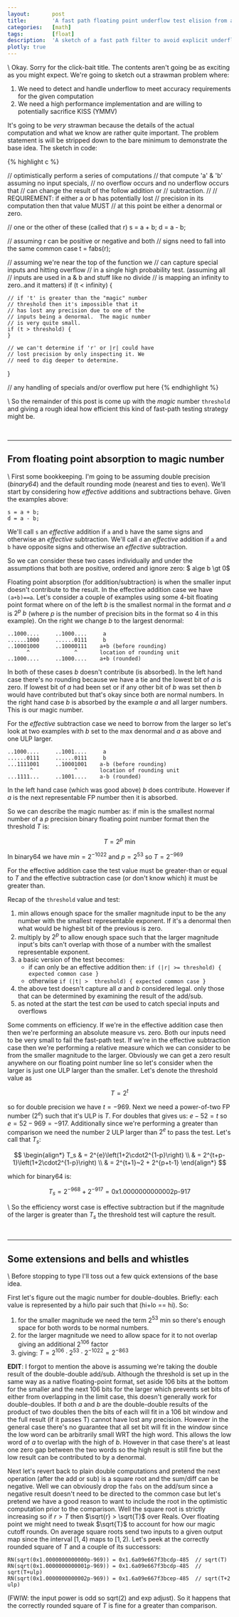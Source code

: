 ```yaml
---
layout:       post
title:        'A fast path floating point underflow test elision from absorption'
categories:   [math]
tags:         [float]
description:  'A sketch of a fast path filter to avoid explicit underflow checking following an addition or subtraction.'
plotly: true
---
```


\\
Okay. Sorry for the click-bait title. The contents aren't going be as exciting as you might expect. We're going to sketch out a strawman problem where:

1. We need to detect and handle underflow to meet accuracy requirements for the given computation
2. We need a high performance implementation and are willing to potentially sacrifice KISS (YMMV)

It's going to be *very* strawman because the details of the actual computation and what we know are rather quite important. The problem statement is will be stripped down to the bare minimum to demonstrate the base idea.  The sketch in code:

{% highlight c %}

  // optimistically perform a series of computations
  // that compute 'a' & 'b' assuming no input specials,
  // no overflow occurs and no underflow occurs that
  // can change the result of the follow addition or
  // subtraction.
  //
  // REQUIREMENT: if either a or b has potentially lost
  // precision in its computation then that value MUST
  // at this point be either a denormal or zero.
  
  // one or the other of these (called that r)
  s = a + b;
  d = a - b;

  // assuming r can be positive or negative and both
  // signs need to fall into the same common case
  t = fabs(r);

  // assuming we're near the top of the function we
  // can capture special inputs and hitting overflow
  // in a single high probability test. (assuming all
  // inputs are used in a & b and stuff like no divide
  // is mapping an infinity to zero..and it matters)
  if (t < infinity) {

    // if 't' is greater than the "magic" number
    // threshold then it's impossible that it
    // has lost any precision due to one of the
    // inputs being a denormal.  The magic number
    // is very quite small.
    if (t > threshold) {
    }

    // we can't determine if 'r' or |r| could have 
    // lost precision by only inspecting it. We
    // need to dig deeper to determine.
  }

  // any handling of specials and/or overflow put here
{% endhighlight %}

\\
So the remainder of this post is come up with the *magic* number `threshold` and giving a rough ideal how efficient this kind of fast-path testing strategy might be.



<br>

------

From floating point absorption to magic number
------

\\
First some bookkeeping. I'm going to be assuming double precision (*binary64*) and the default rounding mode (nearest and ties to even). We'll start by considering how *effective* additions and subtractions behave.  Given the examples above:

    s = a + b;
    d = a - b;

We'll call `s` an *effective* addition if `a` and `b` have the same signs and otherwise an *effective* subtraction.
We'll call `d` an *effective* addition if `a` and `b` have opposite signs and otherwise an *effective* subtraction.


So we can consider these two cases individually and under the assumptions that both are positive, ordered and ignore zero: $ a\ge b \gt 0$

Floating point absorption (for addition/subtraction) is when the smaller input doesn't contribute to the result.  In the effective addition case we have `(a+b)==a`. Let's consider a couple of examples using some 4-bit floating point format where on of the left $b$ is the smallest normal in the format and $a$ is $2^p~b$  (where $p$ is the number of precision bits in the format so 4 in this example). On the right we change $b$ to the largest denormal:


    ..1000....     ..1000....     a
    ......1000     ......0111     b
    ..10001000     ..10000111    a+b (before rounding)
	      ^              ^       location of rounding unit
	..1000....     ..1000....    a+b (rounded)
		  

In both of these cases $b$ doesn't contribute (is absorbed). In the left hand case there's no rounding because we have a tie and the lowest bit of $a$ is zero.  If lowest bit of $a$ had been set or if any other bit of $b$ was set then $b$ would have contributed but that's okay since both are normal numbers.  In the right hand case $b$ is absorbed by the example $a$ and all larger numbers.  This is our magic number.

For the *effective* subtraction case we need to borrow from the larger so let's look at two examples with $b$ set to the max denormal and $a$ as above and one ULP larger.

    ..1000....     ..1001....     a
    ......0111     ......0111     b
    ...1111001     ..10001001    a-b (before rounding)
	       ^             ^       location of rounding unit
	...1111...     ..1001....    a-b (rounded)
	
In the left hand case (which was good above) $b$ does contribute. However if $a$ is the next representable FP number then it is absorbed.

So we can describe the magic number as:  if $\text{min}$ is the smallest normal number of a $p$ precision binary floating point number format then the threshold $T$ is:

$$
T = 2^p~\text{min}
$$

In binary64 we have $min=2^{-1022}$ and $p=2^{53}$ so $T=2^{-969}$

For the effective addition case the test value must be greater-than or equal to $T$ and the effective subtraction case (or don't know which) it must be greater than. 

Recap of the `threshold` value and test:
1. $\text{min}$ allows enough space for the smaller magnitude input to be the any number with the smallest representable exponent. If it's a denormal then what would be highest bit of the previous is zero.
2. multiply by $2^p$ to allow enough space such that the larger magnitude input's bits can't overlap with those of a number with the smallest representable exponent.
3. a basic version of the test becomes:
   * if can only be an effective addition then: `if (|r| >= threshold) { expected common case }`
   * otherwise `if (|t| >  threshold) { expected common case }`
4. the above test doesn't capture all $a$ and $b$ considered legal. only those that can be determined by examining the result of the add/sub.
5. as noted at the start the test *can* be used to catch special inputs and overflows


Some comments on efficiency. If we're in the effective addition case then then we're performing an absolute measure vs. zero. Both our inputs need to be very small to fail the fast-path test. If we're in the effective subtraction case then we're performing a relative measure which we can consider to be from the smaller magnitude to the larger. Obviously we can get a zero result anywhere on our floating point number line so let's consider when the larger is just one ULP larger than the smaller.  Let's denote the threshold value as 

$$T=2^t$$

so for double precision we have $t=-969$. Next we need a power-of-two FP number $\left(2^e\right)$ such that it's ULP is $T$.  For doubles that gives us: $e-52 = t$ so $e = 52-969 = -917$. Additionally since we're performing a greater than comparison we need the number 2 ULP larger than $2^e$ to pass the test.  Let's call that $T_s$:

$$
\begin{align*}
T_s & = 2^{e}\left(1+2\cdot2^{1-p}\right)     \\
    & = 2^{t+p-1}\left(1+2\cdot2^{1-p}\right) \\
    & = 2^{t+1}~2 + 2^{p+t-1}
\end{align*}
$$

which for binary64 is:

$$
T_s = 2^{-968} + 2^{-917} = \text{0x1.0000000000002p-917} 
$$

\\
So the efficiency worst case is effective subtraction but if the magnitude of the larger is greater than $T_s$ the threshold test will capture the result.

<br>

------

Some extensions and bells and whistles
------

\\
Before stopping to type I'll toss out a few quick extensions of the base idea.

First let's figure out the magic number for double-doubles. Briefly: each value is represented by a hi/lo pair such that (hi+lo == hi). So:
1. for the smaller magnitude we need the term $2^{53}~\text{min}$ so there's enough space for both words to be normal numbers.
2. for the larger magnitude we need to allow space for it to not overlap giving an additional $2^{106}$ factor
3. giving:  $T = 2^{106} \cdot 2^{53} \cdot 2^{-1022} = 2^{-863}$

**EDIT**: I forgot to mention the above is assuming we're taking the double result of the double-double add/sub. Although the threshold is set up in the same way as a native floating-point format, set aside 106 bits at the bottom for the smaller and the next 106 bits for the larger which prevents set bits of either from overlapping in the limit case, this doesn't generally work for double-doubles. If both $a$ and $b$ are the double-double results of the product of two doubles then the bits of each will fit in a 106 bit window and the full result (if it passes T) cannot have lost any precision.  However in the general case there's no guarantee that all set bit will fit in the window since the low word can be arbitrarily small WRT the high word.  This allows the low word of $a$ to overlap with the high of $b$. However in that case there's at least one zero gap between the two words so the high result is still fine but the low result can be contributed to by a denormal.

Next let's revert back to plain double computations and pretend the next operation (after the add or sub) is a square root and the sum/diff can be negative. Well we can obviously drop the `fabs` on the add/sum since a negative result doesn't need to be directed to the common case but let's pretend we have a good reason to want to include the root in the optimistic computation prior to the comparison. Well the square root is strictly increasing so if $r > T$ then $\sqrt{r} > \sqrt{T}$ over Reals.  Over floating point we might need to tweak $\sqrt{T}$ to account for how our magic cutoff rounds. On average square roots send two inputs to a given output map since the interval $\left[1,4\right)$ maps to $\left[1,2\right)$. Let's peek at the correctly rounded square of $T$ and a couple of its successors:

    RN(sqrt(0x1.0000000000000p-969)) = 0x1.6a09e667f3bcdp-485  // sqrt(T)
    RN(sqrt(0x1.0000000000001p-969)) = 0x1.6a09e667f3bcdp-485  // sqrt(T+ulp)
    RN(sqrt(0x1.0000000000002p-969)) = 0x1.6a09e667f3bcep-485  // sqrt(T+2 ulp)

(FWIW: the input power is odd so sqrt(2) and exp adjust). So it happens that the correctly rounded square of $T$ is fine for a greater than comparison.

	

